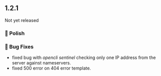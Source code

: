 ## 1.2.1

Not yet released

### 💅 Polish


### 🐛 Bug Fixes
- fixed bug with *opencli sentinel* checking only one IP address from the server against nameservers.
- fixed 500 error on 404 error template.
